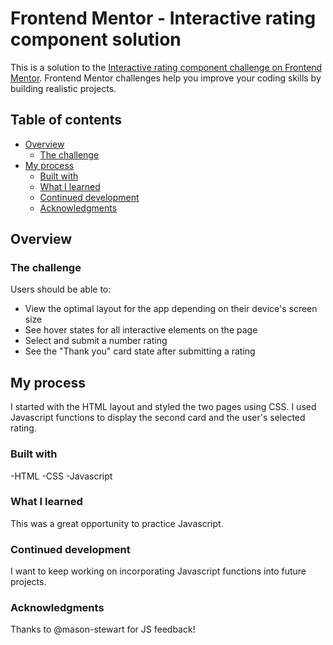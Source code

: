 # Frontend Mentor - Interactive rating component solution

This is a solution to the [Interactive rating component challenge on Frontend Mentor](https://www.frontendmentor.io/challenges/interactive-rating-component-koxpeBUmI). Frontend Mentor challenges help you improve your coding skills by building realistic projects. 

## Table of contents

- [Overview](#overview)
  - [The challenge](#the-challenge)
- [My process](#my-process)
  - [Built with](#built-with)
  - [What I learned](#what-i-learned)
  - [Continued development](#continued-development)
  - [Acknowledgments](#acknowledgments)

## Overview

### The challenge

Users should be able to:

- View the optimal layout for the app depending on their device's screen size
- See hover states for all interactive elements on the page
- Select and submit a number rating
- See the "Thank you" card state after submitting a rating

## My process

I started with the HTML layout and styled the two pages using CSS. I used Javascript functions to display the second card and the user's selected rating. 

### Built with

-HTML
-CSS
-Javascript

### What I learned

This was a great opportunity to practice Javascript. 

### Continued development

I want to keep working on incorporating Javascript functions into future projects. 

### Acknowledgments

Thanks to @mason-stewart for JS feedback!
